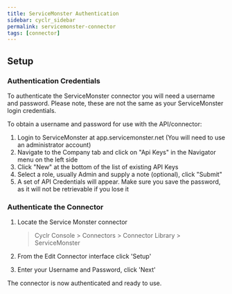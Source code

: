 ```yaml
---
title: ServiceMonster Authentication
sidebar: cyclr_sidebar
permalink: servicemonster-connector
tags: [connector]
---
```


## Setup

### Authentication Credentials

To authenticate the ServiceMonster connector you will need a username and password. Please note, these are not the same as your ServiceMonster login credentials.

To obtain a username and password for use with the API/connector:

1. Login to ServiceMonster at app.servicemonster.net (You will need to use an administrator account)
2. Navigate to the Company tab and click on "Api Keys" in the Navigator menu on the left side
3. Click "New" at the bottom of the list of existing API Keys
4. Select a role, usually Admin and supply a note (optional), click "Submit"
5. A set of API Credentials will appear. Make sure you save the password, as it will not be retrievable if you lose it

### Authenticate the Connector

1. Locate the Service Monster connector

   > Cyclr Console > Connectors > Connector Library > ServiceMonster

2. From the Edit Connector interface click 'Setup'

3. Enter your Username and Password, click 'Next'

The connector is now authenticated and ready to use.
